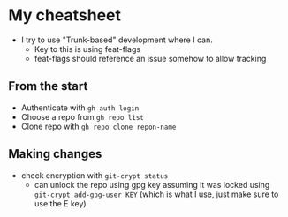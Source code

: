 # My cheatsheet

- I try to use "Trunk-based" development where I can.
  - Key to this is using feat-flags
  - feat-flags should reference an issue somehow to allow tracking

## From the start

- Authenticate with `gh auth login`
- Choose a repo from `gh repo list`
- Clone repo with `gh repo clone repon-name`

## Making changes

- check encryption with `git-crypt status`
  - can unlock the repo using gpg key assuming it was locked using `git-crypt add-gpg-user KEY` (which is what I use, just make sure to use the E key)
